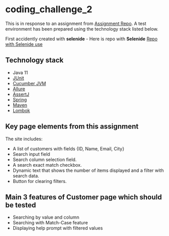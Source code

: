 # coding_challenge_2

This is in response to an assignment from [Assignment Repo](https://github.com/zadanie-test/coding-challenge/blob/master/UI.md). A test environment has been prepared using the technology stack listed below.

First accidently created with **selenide** - Here is repo with **Selenide** [Repo with Selenide use ](https://github.com/tedslawik/coding_challange)

## Technology stack

* Java 11
* [JUnit](https://junit.org/junit4/)
* [Cucumber JVM](https://cucumber.io/docs)
* [Allure](http://allure.qatools.ru/)
* [AssertJ](https://joel-costigliola.github.io/assertj/)
* [Spring](https://spring.io/)
* [Maven](https://maven.apache.org/)
* [Lombok](https://projectlombok.org/)


## Key page elements from this assignment 

The site includes:
* A list of customers with fields {ID, Name, Email, City}
* Search input field
* Search column selection field.
* A search exact match checkbox.
* Dynamic text that shows the number of items displayed and a filter with search data.
* Button for clearing filters.


## Main 3 features of Customer page which should be tested
* Searching by value and column
* Searching with Match-Case feature 
* Displaying help prompt with filtered values


